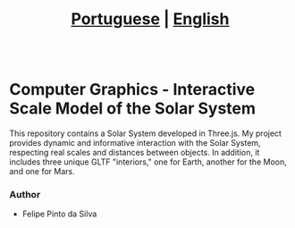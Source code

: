 # <div align="center"><a href="/README.md">Portuguese</a> | <a href="/README_EN.md">English</a></div>
<br><br>
# Computer Graphics - Interactive Scale Model of the Solar System
This repository contains a Solar System developed in Three.js. My project provides dynamic and informative interaction with the Solar System, respecting real scales and distances between objects. In addition, it includes three unique GLTF "interiors," one for Earth, another for the Moon, and one for Mars.

### Author
* Felipe Pinto da Silva
